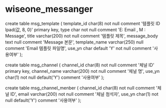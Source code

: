 # wiseone_messanger

create table msg_template
(
template_id   char(8)          not null comment '템플릿 ID lpad(값, 8, 0)'
primary key,
type          char             not null comment 'E: Email , M : Message',
title         varchar(200)     not null comment '템플릿 제목',
message_body  text             null comment 'Message 본문',
template_name varchar(250)     null comment 'Email 템플릿 파일명',
use_yn        char default 'Y' not null comment '사용여부'
);

create table msg_channel
(
channel_id char(8)  not null comment '체널 ID' primary key,
channel_name     varchar(200)  not null comment '체널 명',
use_yn char(1) not null default('Y') comment '사용여부'
);

create table msg_channel_menber
(
channel_id char(8)  not null comment '체널 ID',
email  varchar(200) not null comment '체널 첨석자',
use_yn char(1) not null default('Y') comment '사용여부'
);